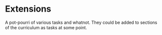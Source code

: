 # Extensions

A pot-pourri of various tasks and whatnot. They could be added to sections of the curriculum as tasks at some point.